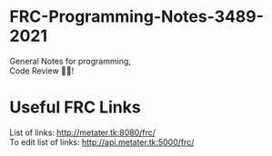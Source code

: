 # FRC-Programming-Notes-3489-2021
 General Notes for programming,  
 Code Review 👏👏!  
# Useful FRC Links
 List of links: http://metater.tk:8080/frc/  
 To edit list of links: http://api.metater.tk:5000/frc/  
